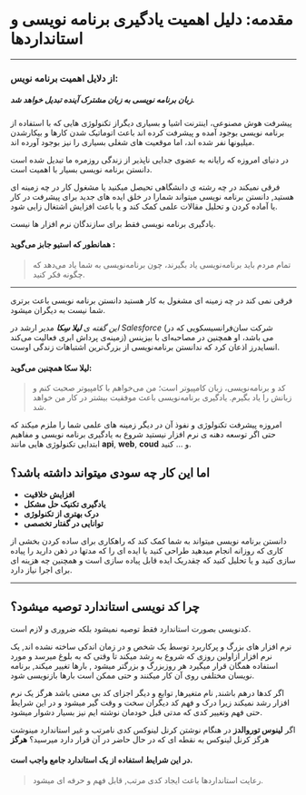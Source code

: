 # مقدمه: دلیل اهمیت یادگیری برنامه نویسی و استانداردها

-----------------------

### از دلایل اهمیت برنامه نویس:

##### **زبان برنامه نویسی به زبان مشترک آینده تبدیل خواهد شد.** 

پیشرفت هوش مصنوعی، اینترنت اشیا و بسیاری دیگراز تکنولوژی هایی که با استفاده از برنامه نویسی بوجود آمده و پیشرفت کرده اند باعث اتوماتیک شدن کارها و بیکارشدن میلیونها نفر شده اند، اما موقعیت های شغلی بسیاری را نیز بوجود آورده اند.

در دنیای امروزه که رایانه به عضوی جدایی ناپذیر از زندگی روزمره ما تبدیل  شده است دانستن برنامه نویسی بسیار با اهمیت است.

فرقی نمیکند در چه رشته ی دانشگاهی تحیصل میکنید یا مشغول کار در چه زمینه ای هستید, دانستن برنامه نویسی میتواند شمارا در خلق ایده های جدید برای پیشرفت در کار یا آماده کردن و تحلیل مقالات علمی کمک کند و یا باعث افزایش اشتغال زایی شود.

یادگیری برنامه نویسی فقط برای سازندگان نرم افزار ها نیست.

####  همانطور که استیو جابز می‌گوید :

>  تمام مردم باید برنامه‌نویسی یاد بگیرند، چون برنامه‌نویسی به شما یاد می‌دهد که چگونه فکر کنید.

----------------------------------

فرقی نمی کند در چه زمینه ای مشغول به کار هستید دانستن برنامه نویسی باعث برتری شما نیست به دیگران میشود.

*این گفته ی **لیلا سِکا*** مدیر ارشد در *Salesforce* (شرکت سان‌فرانسیسکویی که در زمینه‌ی پرداش ابری فعالیت می‌کند) می باشد، او همچنین در مصاحبه‌ای با بیزینس انسایدرز اذعان کرد که ندانستن برنامه‌نویسی از بزرگ‌ترین اشتباهات زندگی اوست.

#### لیلا سکا همچنین می‌گوید:

>  کد و برنامه‌نویسی، زبان کامپیوتر است؛ من می‌خواهم با کامپیوتر صحبت کنم و زبانش را یاد بگیرم. یادگیری برنامه‌نویسی باعث موفقیت بیشتر در کار من خواهد شد.

امروزه  پیشرفت تکنولوژی و نفوذ آن در دیگر زمینه های علمی شما را ملزم میکند  که حتی اگر توسعه دهنه ی نرم افزار نیستید شروع به یادگیری برنامه نویسی و  مفاهیم ابتدایی تکنولوژی هایی مانند **api**, **web**, **coud**  و ... کنید.



## اما این کار چه سودی میتواند داشته باشد؟

- **افزایش خلاقیت**
- **یادگیری تکنیک حل مشکل**
- **درک بهتری از تکنولوژی**
- **توانایی در گفتار تخصصی**

دانستن برنامه نویسی میتواند به شما کمک کند که راهکاری برای ساده کردن بخشی از کاری که روزانه انجام میدهید طراحی کنید یا ایده ای را که مدتها در ذهن دارید را پیاده سازی کنید و یا تحلیل کنید که چقدریک ایده  قابل پیاده سازی است و همچنین چه هزینه ای برای اجرا نیاز دارد.

-----------------------------------

## چرا کد نویسی استاندارد توصیه میشود؟

کدنویسی بصورت استاندارد فقط توصیه نمیشود بلکه ضروری و لازم است.

نرم افزار های بزرگ و پرکاربرد توسط یک شخص و در زمان اندکی ساخته نشده اند, یک نرم افزار ازاولین روزی که شروع به رشد میکند تا وقتی که به بلوغ میرسد و مورد استفاده همگان قرار میگیرد هر روزبزرگ و بزرگتر میشود , بارها تغییر میکند, برنامه نویسان مختلفی روی آن کار میکنند و حتی ممکن است بارها بازنویسی شود.

اگر کدها درهم باشند, نام متغیرها, توابع و دیگر اجزای کد بی معنی باشد هرگز یک نرم افزار رشد نمیکند زیرا درک و فهم کد دیگران سخت و وقت گیر میشود و در این شرایط  حتی فهم وتغییر کدی که مدتی قبل خودمان نوشته ایم نیز بسیار دشوار میشود.

اگر **لینوس توروالدز** در هنگام نوشتن کرنل لینوکس کدی نامرتب و غیر استاندارد مینوشت هرگز کرنل لینوکس به نقطه ای که در حال حاضر در آن قرار دارد میرسید؟ **هرگز**

#### در این شرایط استفاده از یک استاندارد جامع واجب است. 

> رعایت استانداردها باعث ایجاد کدی مرتب, قابل فهم و حرفه ای میشود.

